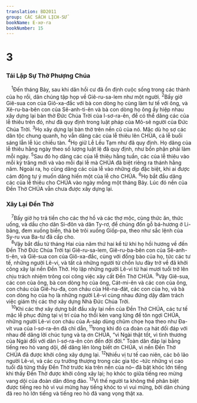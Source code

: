 ```yaml
---
translation: BD2011
group: CÁC SÁCH LỊCH-SỬ
bookName: E-xơ-ra 
bookNumber: 15
---
```


<div class="title"><h1>3</h1><h3>Tái Lập Sự Thờ Phượng Chúa</h3></div>
<span class="verse exo_3_1"> <sup>1</sup>Ðến tháng Bảy, sau khi dân hồi cư đã ổn định cuộc sống trong các thành của họ rồi, dân chúng tập họp về Giê-ru-sa-lem như một người. </span>
<span class="verse exo_3_2"><sup>2</sup>Bấy giờ Giê-sua con của Giô-xa-đắc với bà con dòng họ cùng làm tư tế với ông, và Xê-ru-ba-bên con của Sê-anh-ti-ên và bà con dòng họ ông ấy hiệp nhau xây dựng lại bàn thờ Ðức Chúa Trời của I-sơ-ra-ên, để có thể dâng các của lễ thiêu trên đó, như đã quy định trong luật pháp của Mô-sê người của Ðức Chúa Trời. </span>
<span class="verse exo_3_3"><sup>3</sup>Họ xây dựng lại bàn thờ trên nền cũ của nó. Mặc dù họ sợ các dân tộc chung quanh, họ vẫn dâng các của lễ thiêu lên CHÚA, cả lễ buổi sáng lẫn lễ lúc chiều tàn. </span>
<span class="verse exo_3_4"><sup>4</sup>Họ giữ Lễ Lều Tạm như đã quy định. Họ dâng của lễ thiêu hằng ngày theo số lượng luật lệ đã quy định, như bổn phận phải làm mỗi ngày. </span>
<span class="verse exo_3_5"><sup>5</sup>Sau đó họ dâng các của lễ thiêu hằng tuần, các của lễ thiêu vào mỗi kỳ trăng mới và vào mỗi đại lễ mà CHÚA đã biệt riêng ra thánh hằng năm. Ngoài ra, họ cũng dâng các của lễ vào những dịp đặc biệt, khi ai được cảm động tự ý muốn dâng hiến một của lễ cho CHÚA. </span>
<span class="verse exo_3_6"><sup>6</sup>Họ bắt đầu dâng các của lễ thiêu cho CHÚA vào ngày mồng một tháng Bảy. Lúc đó nền của Ðền Thờ CHÚA vẫn chưa được xây dựng lại.<br/></span>
<div class="title"><h3>Xây Lại Ðền Thờ</h3></div>
<span class="verse exo_3_7"> <sup>7</sup>Bấy giờ họ trả tiền cho các thợ hồ và các thợ mộc, cùng thức ăn, thức uống, và dầu cho dân Si-đôn và dân Ty-rơ, để chúng đốn gỗ bá-hương ở Li-băng, đem xuống biển, thả bè trôi xuống Giốp-pa, theo như sắc lệnh của Sy-ru vua Ba-tư đã cấp cho.<br/></span>
<span class="verse exo_3_8"> <sup>8</sup>Vậy bắt đầu từ tháng Hai của năm thứ hai kể từ khi họ hồi hương về đến Ðền Thờ Ðức Chúa Trời tại Giê-ru-sa-lem, Giê-ru-ba-bên con của Sê-anh-ti-ên, và Giê-sua con của Giô-xa-đắc, cùng với đồng bào của họ, tức các tư tế, những người Lê-vi, và tất cả những người từ chốn lưu đày trở về đã khởi công xây lại nền Ðền Thờ. Họ lập những người Lê-vi từ hai mươi tuổi trở lên chịu trách nhiệm trông coi công việc xây cất Ðền Thờ CHÚA. </span>
<span class="verse exo_3_9"><sup>9</sup>Vậy Giê-sua, các con của ông, bà con dòng họ của ông, Cát-mi-ên và các con của ông, con cháu của Giê-hu-đa, con cháu của Hê-na-đát, các con của họ, và bà con dòng họ của họ là những người Lê-vi cùng nhau đứng dậy đảm trách việc giám thị các thợ xây dựng Nhà Ðức Chúa Trời.<br/></span>
<span class="verse exo_3_10"> <sup>10</sup>Khi các thợ xây dựng bắt đầu xây lại nền của Ðền Thờ CHÚA, các tư tế mặc lễ phục đứng tại vị trí của họ thổi kèn vang lừng để tôn ngợi CHÚA, những người Lê-vi con cháu của A-sáp dùng chũm chọe họa theo như Ða-vít vua của I-sơ-ra-ên đã chỉ dẫn, </span>
<span class="verse exo_3_11"><sup>11</sup>trong khi đó ca đoàn ca hát đối đáp với nhau để dâng lời chúc tụng và tạ ơn CHÚA, “vì Ngài thật tốt, vì tình thương của Ngài đối với dân I-sơ-ra-ên còn đến đời đời.” Toàn dân đáp lại bằng tiếng reo hò vang dội, để dâng lên lòng biết ơn CHÚA, vì nền Ðền Thờ CHÚA đã được khởi công xây dựng lại. </span>
<span class="verse exo_3_12"><sup>12</sup>Nhiều vị tư tế cao niên, các bô lão người Lê-vi, và các cụ trưởng thượng trong các gia tộc –tức những vị cao tuổi đã từng thấy Ðền Thờ trước kia trên nền của nó– đã bật khóc lớn tiếng khi thấy Ðền Thờ được khởi công xây lại; họ khóc to giữa tiếng reo mừng vang dội của đoàn dân đông đảo. </span>
<span class="verse exo_3_13"><sup>13</sup>Vì thế người ta không thể phân biệt được tiếng reo hò vì vui mừng hay tiếng khóc to vì vui mừng, bởi dân chúng đã reo hò lớn tiếng và tiếng reo hò đã vang vọng thật xa.<br/></span>
